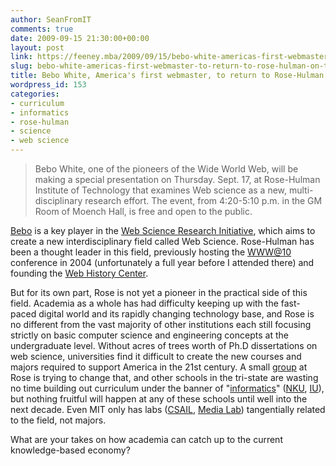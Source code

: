 ```yaml
---
author: SeanFromIT
comments: true
date: 2009-09-15 21:30:00+00:00
layout: post
link: https://feeney.mba/2009/09/15/bebo-white-americas-first-webmaster-to-return-to-rose-hulman-on-thursday/
slug: bebo-white-americas-first-webmaster-to-return-to-rose-hulman-on-thursday
title: Bebo White, America's first webmaster, to return to Rose-Hulman on Thursday
wordpress_id: 153
categories:
- curriculum
- informatics
- rose-hulman
- science
- web science
---
```


<blockquote>Bebo White, one of the pioneers of the Wide World Web, will be making a special presentation on Thursday. Sept. 17, at Rose-Hulman Institute of Technology that examines Web science as a new, multi-disciplinary research effort. The event, from 4:20-5:10 p.m. in the GM Room of Moench Hall, is free and open to the public.</blockquote>

[Bebo](http://www.bebowhite.com/) is a key player in the [Web Science Research Initiative](http://webscience.org/), which aims to create a new interdisciplinary field called Web Science. Rose-Hulman has been a thought leader in this field, previously hosting the [WWW@10](http://www10.cs.rose-hulman.edu/program.html) conference in 2004 (unfortunately a full year before I attended there) and founding the [Web History Center](http://webhistory.org/).  
  
But for its own part, Rose is not yet a pioneer in the practical side of this field. Academia as a whole has had difficulty keeping up with the fast-paced digital world and its rapidly changing technology base, and Rose is no different from the vast majority of other institutions each still focusing strictly on basic computer science and engineering concepts at the undergraduate level. Without acres of trees worth of Ph.D dissertations on web science, universities find it difficult to create the new courses and majors required to support America in the 21st century. A small [group](http://groups.google.com/group/rose-hulman-www-and-society) at Rose is trying to change that, and other schools in the tri-state are wasting no time building out curriculum under the banner of "[informatics](http://en.wikipedia.org/wiki/Informatics_(academic_field))" ([NKU](http://informatics.nku.edu/building/index.html), [IU](http://www.informatics.indiana.edu/)), but nothing fruitful will happen at any of these schools until well into the next decade. Even MIT only has labs ([CSAIL](http://www.csail.mit.edu/), [Media Lab](http://www.media.mit.edu/)) tangentially related to the field, not majors.  
  
What are your takes on how academia can catch up to the current knowledge-based economy?
